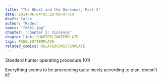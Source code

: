 ```yaml
---
title: "The Ghost and the Darkness, Part 3"
date: 2014-06-04T03:20:00-07:00
draft: false
author: "Rades"
comic: "fd031.jpg"
chapter: 'Chapter 3: Violence'
chapter_link: CHAPTERLINKTEMPLATE
tags: TAGSLISTTEMPLATE
related_comics: RELATEDCOMICTEMPLATE
---
```


Standard hunter operating procedure 101!


Everything seems to be proceeding quite nicely according to plan, doesn’t it?

